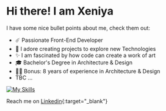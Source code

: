 # Hi there! I am Xeniya

I have some nice bullet points about me, check them out:

- :comet: Passionate Front-End Developer
- :smiling_face_with_three_hearts: I adore creating projects to explore new Technologies
- :sparkles: I am fascinated by how code can create a work of art
- :mortar_board: Bachelor's Degree in Architecture & Design
- :woman_artist: Bonus: 8 years of experience in Architecture & Design
- TBC
...


[![My Skills](https://skillicons.dev/icons?i=css,html,js,react)](https://skillicons.dev)

Reach me on
[Linkedin](https://www.linkedin.com/in/xeniya-dobrogorskaya/){:target="_blank"}
